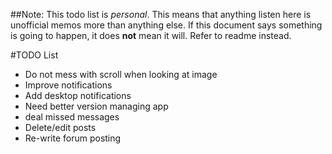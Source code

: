 ##Note:
This todo list is *personal*. This means that anything listen here is unofficial memos more than anything else.
If this document says something is going to happen, it does **not** mean it will. Refer to readme instead.

#TODO List

 - Do not mess with scroll when looking at image
 - Improve notifications
 - Add desktop notifications
 - Need better version managing app
 - deal missed messages
 - Delete/edit posts
 - Re-write forum posting
